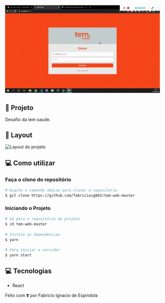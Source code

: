 <h1 align="center">
    <img alt="Logo" src="./src/assets/layout.gif" />
  <br>
</h1>


## 🚀 Projeto

Desafio da tem saude. 

## 🎨 Layout

![Layout do projeto](./src/assets/layout-projeto.gif)

## 💻 Como utilizar

### Faça o clone do repositório
```bash
# Digite o comando abaixo para clonar o repositório
$ git clone https://github.com/fabricioig863/tem-web-master
```

### Iniciando o Projeto

```bash
# Vá para o repositório do projeto
$ cd tem-web-master

# Instale as dependencias
$ yarn

# Para iniciar o servidor
$ yarn start
```

## 💻 Tecnologias

- React

Feito com ❣️ por Fabricio Ignacio de Espindola